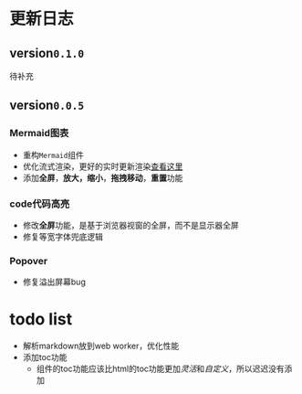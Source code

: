 # 更新日志

## version`0.1.0`

待补充

## version`0.0.5`

### Mermaid图表

- 重构`Mermaid`组件
- 优化流式渲染，更好的实时更新渲染[查看这里](/mermaid)
- 添加**全屏**，**放大，缩小**，**拖拽移动**，**重置**功能

### code代码高亮

- 修改**全屏**功能，是基于浏览器视窗的全屏，而不是显示器全屏
- 修复等宽字体兜底逻辑

### Popover

- 修复溢出屏幕bug

# todo list

- 解析markdown放到web worker，优化性能
- 添加toc功能
  - 组件的toc功能应该比html的toc功能更加*灵活*和*自定义*，所以迟迟没有添加
